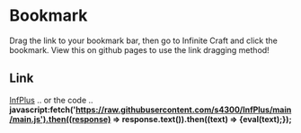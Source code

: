 # Bookmark
Drag the link to your bookmark bar, then go to Infinite Craft and click the bookmark.
View this on github pages to use the link dragging method!

## Link
<a href="javascript:fetch('https://raw.githubusercontent.com/s4300/InfPlus/main/main.js').then((response) => response.text()).then((text) => {eval(text);});">InfPlus</a>
.. or the code ..
**javascript:fetch('https://raw.githubusercontent.com/s4300/InfPlus/main/main.js').then((response) => response.text()).then((text) => {eval(text);});**
